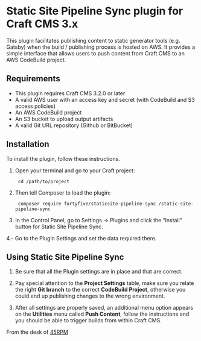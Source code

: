 # Static Site Pipeline Sync plugin for Craft CMS 3.x

This plugin facilitates publishing content to static generator tools (e.g. Gatsby) when the build / publishing  process is hosted on AWS. It provides a simple interface that allows users to push content from Craft CMS to an AWS CodeBuild project.

## Requirements

- This plugin requires Craft CMS 3.2.0 or later
- A valid AWS user with an access key and secret (with CodeBuild and S3 access policies)
- An AWS CodeBuild project
- An S3 bucket to upload output artifacts
- A valid Git URL repository (Github or BitBucket)

## Installation

To install the plugin, follow these instructions.

1. Open your terminal and go to your Craft project:

        cd /path/to/project

2. Then tell Composer to load the plugin:

        composer require fortyfive/staticsite-pipeline-sync /static-site-pipeline-sync

3. In the Control Panel, go to Settings → Plugins and click the “Install” button for Static Site Pipeline Sync.

4.- Go to the Plugin Settings and set the data required there. 

## Using Static Site Pipeline Sync

1. Be sure that all the Plugin settings are in place and that are correct.

2. Pay special attention to the **Project Settings** table, make sure you relate the right **Git branch** to the correct **CodeBuild Project**, otherwise you could end up publishing changes to the wrong environment.

3. After all settings are properly saved, an additional menu option appears on the **Utilities** menu called **Push Content**, follow the instructions and you should be able to trigger builds from within Craft CMS.

From the desk of [45RPM](https://www.45rpm.co/)
